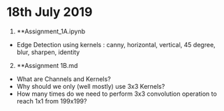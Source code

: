 # 18th July 2019
1. **Assignment_1A.ipynb  
* Edge Detection using kernels : canny, horizontal, vertical, 45 degree, blur, sharpen, identity
2. **Assignment 1B.md
* What are Channels and Kernels?
* Why should we only (well mostly) use 3x3 Kernels?
* How many times do we need to perform 3x3 convolution operation to reach 1x1 from 199x199?
